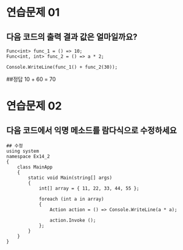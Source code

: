# 연습문제 01
## 다음 코드의 출력 결과 값은 얼마일까요?
```
Func<int> func_1 = () => 10;
Func<int, int> func_2 = () => a * 2;

Console.WriteLine(func_1() + func_2(30));

```
##정답
10 + 60 = 70

# 연습문제 02
## 다음 코드에서 익명 메소드를 람다식으로 수정하세요

```
## 수정
using system
namespace Ex14_2
{
    class MainApp
    {
        static void Main(string[] args)
        {
            int[] array = { 11, 22, 33, 44, 55 };

            foreach (int a in array)
            {
                Action action = () => Console.WriteLine(a * a);

                action.Invoke ();
            };
        }
    }
}
```
